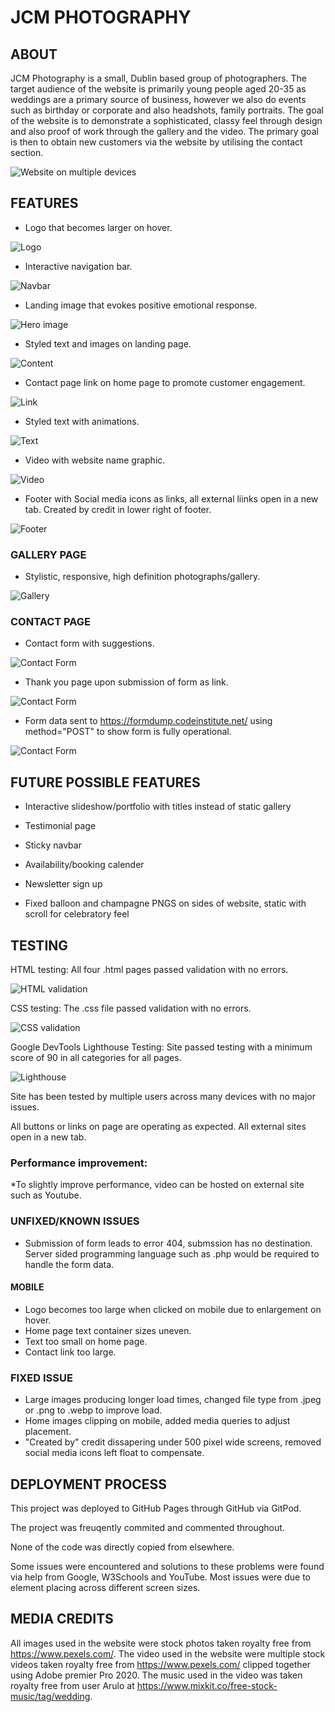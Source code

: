 # JCM PHOTOGRAPHY

## ABOUT

JCM Photography is a small, Dublin based group of photographers.
The target audience of the website is primarily young people aged 20-35 as weddings are a primary source of business, however we also do events such as birthday or corporate and also headshots, family portraits.
The goal of the website is to demonstrate a sophisticated, classy feel through design and also proof of work through the gallery and the video.
The primary goal is then to obtain new customers via the website by utilising the contact section.

![Website on multiple devices](assets/images/readme/device-responsive.webp?raw=true "Responsive")

## FEATURES

* Logo that becomes larger on hover.

![Logo](assets/images/readme/logo.png?raw=true "Logo")

* Interactive navigation bar.

![Navbar](assets/images/readme/navbar.png?raw=true "Navbar")

* Landing image that evokes positive emotional response.

![Hero image](assets/images/readme/landing-image.png?raw=true "Hero")

* Styled text and images on landing page.

![Content](assets/images/readme/image-2-screenshot.png?raw=true "Content")

* Contact page link on home page to promote customer engagement.

![Link](assets/images/readme/link.png?raw=true "Link")

* Styled text with animations.

![Text](assets/images/readme/text-animation.png?raw=true "Text")

* Video with website name graphic.

![Video](assets/images/readme/video-screenshot.png?raw=true "Video")

* Footer with Social media icons as links, all external liinks open in a new tab. Created by credit in lower right of footer.

![Footer](assets/images/readme/footer.png?raw=true "Footer")

### GALLERY PAGE

* Stylistic, responsive, high definition photographs/gallery.

![Gallery](assets/images/readme/screenshot-gallery.png?raw=true "Gallery")

### CONTACT PAGE

* Contact form with suggestions.

![Contact Form](assets/images/readme/form.png?raw=true "Form")

* Thank you page upon submission of form as link.

![Contact Form](assets/images/readme/thanks.png?raw=true "Form")

* Form data sent to https://formdump.codeinstitute.net/ using method="POST" to show form is fully operational.

![Contact Form](assets/images/readme/form-dump.png?raw=true "Form")

## FUTURE POSSIBLE FEATURES

* Interactive slideshow/portfolio with titles instead of static gallery

* Testimonial page

* Sticky navbar

* Availability/booking calender

* Newsletter sign up

* Fixed balloon and champagne PNGS on sides of website, static with scroll for celebratory feel

## TESTING

HTML testing: All four .html pages passed validation with no errors.

![HTML validation](assets/images/readme/html-validator.png?raw=true "HTML")

CSS testing: The .css file passed validation with no errors.

![CSS validation](assets/images/readme/css-validator.png?raw=true "CSS")

Google DevTools Lighthouse Testing: Site passed testing with a minimum score of 90 in all categories for all pages.

![Lighthouse](assets/images/readme/lighthouse-scores.png?raw=true "Lighthouse")

Site has been tested by multiple users across many devices with no major issues.

All buttons or links on page are operating as expected. All external sites open in a new tab.

### Performance improvement: 

*To slightly improve performance, video can be hosted on external site such as Youtube.

### UNFIXED/KNOWN ISSUES

* Submission of form leads to error 404, submssion has no destination. Server sided programming language such as .php would be required to handle the form data.

#### MOBILE

* Logo becomes too large when clicked on mobile due to enlargement on hover.
* Home page text container sizes uneven.
* Text too small on home page.
* Contact link too large.


### FIXED ISSUE

* Large images producing longer load times, changed file type from .jpeg or .png to .webp to improve load.
* Home images clipping on mobile, added media queries to adjust placement.
* "Created by" credit dissapering under 500 pixel wide screens, removed social media icons left float to compensate.

## DEPLOYMENT PROCESS

This project was deployed to GitHub Pages through GitHub via GitPod.

The project was freuqently commited and commented throughout.

None of the code was directly copied from elsewhere.

Some issues were encountered and solutions to these problems were found via help from Google, W3Schools and YouTube. Most issues were due to element placing across different screen sizes.

##  MEDIA CREDITS

All images used in the website were stock photos taken royalty free from https://www.pexels.com/.
The video used in the website were multiple stock videos taken royalty free from https://www.pexels.com/ clipped together using Adobe premier Pro 2020.
The music used in the video was taken royalty free from user Arulo at https://www.mixkit.co/free-stock-music/tag/wedding.
